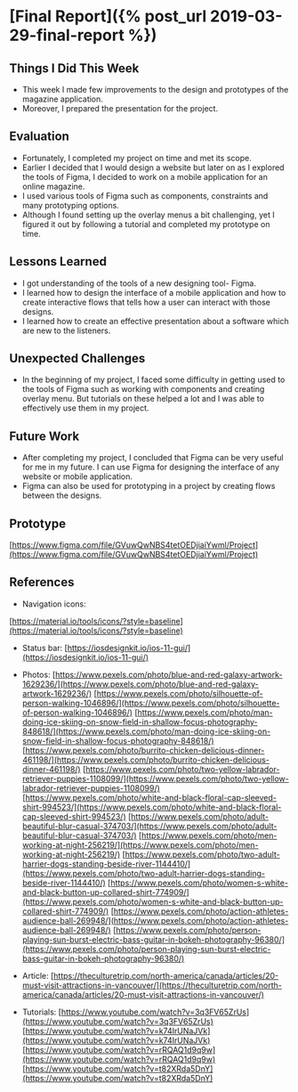 # [Final Report]({% post_url 2019-03-29-final-report %})

## Things I Did This Week
- This week I made few improvements to the design and prototypes of the magazine application. 
- Moreover, I prepared the presentation for the project.

## Evaluation
- Fortunately, I completed my project on time and met its scope. 
- Earlier I decided that I would design a website but later on as I explored the tools of Figma, I decided to work on a mobile application for an online magazine.
- I used various tools of Figma such as components, constraints and many prototyping options.
- Although I found setting up the overlay menus a bit challenging, yet I figured it out by following a tutorial and completed my prototype on time.

## Lessons Learned
- I got understanding of the tools of a new designing tool- Figma. 
- I learned how to design the interface of a mobile application and how to create interactive flows that tells how a user can interact with those designs. 
- I learned how to create an effective presentation about a software which are new to the listeners.

## Unexpected Challenges
- In the beginning of my project, I faced some difficulty in getting used to the tools of Figma such as working with components and creating overlay menu. But tutorials on these helped a lot and I was able to effectively use them in my project.

## Future Work
- After completing my project, I concluded that Figma can be very useful for me in my future. I can use Figma for designing the interface of any website or mobile application.
- Figma can also be used for prototyping in a project by creating flows between the designs.

## Prototype
[https://www.figma.com/file/GVuwQwNBS4tetOEDjiaiYwml/Project](https://www.figma.com/file/GVuwQwNBS4tetOEDjiaiYwml/Project)

## References
- Navigation icons:

[https://material.io/tools/icons/?style=baseline](https://material.io/tools/icons/?style=baseline)

- Status bar:
[https://iosdesignkit.io/ios-11-gui/](https://iosdesignkit.io/ios-11-gui/)

- Photos:
[https://www.pexels.com/photo/blue-and-red-galaxy-artwork-1629236/](https://www.pexels.com/photo/blue-and-red-galaxy-artwork-1629236/)
[https://www.pexels.com/photo/silhouette-of-person-walking-1046896/](https://www.pexels.com/photo/silhouette-of-person-walking-1046896/)
[https://www.pexels.com/photo/man-doing-ice-skiing-on-snow-field-in-shallow-focus-photography-848618/](https://www.pexels.com/photo/man-doing-ice-skiing-on-snow-field-in-shallow-focus-photography-848618/)
[https://www.pexels.com/photo/burrito-chicken-delicious-dinner-461198/](https://www.pexels.com/photo/burrito-chicken-delicious-dinner-461198/)
[https://www.pexels.com/photo/two-yellow-labrador-retriever-puppies-1108099/](https://www.pexels.com/photo/two-yellow-labrador-retriever-puppies-1108099/)
[https://www.pexels.com/photo/white-and-black-floral-cap-sleeved-shirt-994523/](https://www.pexels.com/photo/white-and-black-floral-cap-sleeved-shirt-994523/)
[https://www.pexels.com/photo/adult-beautiful-blur-casual-374703/](https://www.pexels.com/photo/adult-beautiful-blur-casual-374703/)
[https://www.pexels.com/photo/men-working-at-night-256219/](https://www.pexels.com/photo/men-working-at-night-256219/)
[https://www.pexels.com/photo/two-adult-harrier-dogs-standing-beside-river-1144410/](https://www.pexels.com/photo/two-adult-harrier-dogs-standing-beside-river-1144410/)
[https://www.pexels.com/photo/women-s-white-and-black-button-up-collared-shirt-774909/](https://www.pexels.com/photo/women-s-white-and-black-button-up-collared-shirt-774909/)
[https://www.pexels.com/photo/action-athletes-audience-ball-269948/](https://www.pexels.com/photo/action-athletes-audience-ball-269948/)
[https://www.pexels.com/photo/person-playing-sun-burst-electric-bass-guitar-in-bokeh-photography-96380/](https://www.pexels.com/photo/person-playing-sun-burst-electric-bass-guitar-in-bokeh-photography-96380/)

- Article: 
[https://theculturetrip.com/north-america/canada/articles/20-must-visit-attractions-in-vancouver/](https://theculturetrip.com/north-america/canada/articles/20-must-visit-attractions-in-vancouver/)

- Tutorials:
[https://www.youtube.com/watch?v=3q3FV65ZrUs](https://www.youtube.com/watch?v=3q3FV65ZrUs)
[https://www.youtube.com/watch?v=k74IrUNaJVk](https://www.youtube.com/watch?v=k74IrUNaJVk)
[https://www.youtube.com/watch?v=rRQAQ1d9q9w](https://www.youtube.com/watch?v=rRQAQ1d9q9w)
[https://www.youtube.com/watch?v=t82XRda5DnY](https://www.youtube.com/watch?v=t82XRda5DnY)

